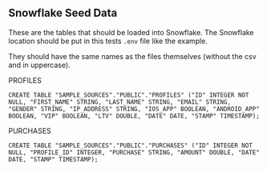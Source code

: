 ## Snowflake Seed Data

These are the tables that should be loaded into Snowflake. The Snowflake location should be put in this tests `.env` file like the example.

They should have the same names as the files themselves (without the csv and in uppercase).

PROFILES

```
CREATE TABLE "SAMPLE_SOURCES"."PUBLIC"."PROFILES" ("ID" INTEGER NOT NULL, "FIRST_NAME" STRING, "LAST_NAME" STRING, "EMAIL" STRING, "GENDER" STRING, "IP_ADDRESS" STRING, "IOS_APP" BOOLEAN, "ANDROID_APP" BOOLEAN, "VIP" BOOLEAN, "LTV" DOUBLE, "DATE" DATE, "STAMP" TIMESTAMP);
```

PURCHASES

```
CREATE TABLE "SAMPLE_SOURCES"."PUBLIC"."PURCHASES" ("ID" INTEGER NOT NULL, "PROFILE_ID" INTEGER, "PURCHASE" STRING, "AMOUNT" DOUBLE, "DATE" DATE, "STAMP" TIMESTAMP);
```
